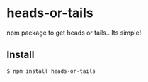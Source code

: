 # heads-or-tails
npm package to get heads or tails.. Its simple!

## Install

```
$ npm install heads-or-tails
```



